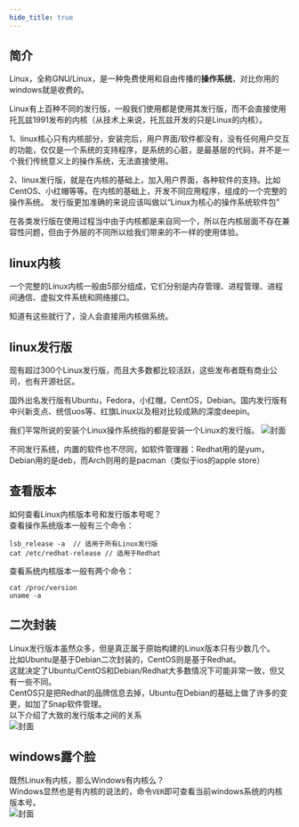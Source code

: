 ```yaml
---
hide_title: true
---
```


## 简介
Linux，全称GNU/Linux，是一种免费使用和自由传播的**操作系统**，对比你用的windows就是收费的。   

Linux有上百种不同的发行版，一般我们使用都是使用其发行版，而不会直接使用托瓦兹1991发布的内核（从技术上来说，托瓦兹开发的只是Linux的内核）。


1、linux核心只有内核部分，安装完后，用户界面/软件都没有，没有任何用户交互的功能，仅仅是一个系统的支持程序，是系统的心脏，是最基层的代码，并不是一个我们传统意义上的操作系统，无法直接使用。

2、linux发行版，就是在内核的基础上，加入用户界面，各种软件的支持。比如CentOS、小红帽等等。在内核的基础上，开发不同应用程序，组成的一个完整的操作系统。 发行版更加准确的来说应该叫做以“Linux为核心的操作系统软件包”

在各类发行版在使用过程当中由于内核都是来自同一个，所以在内核层面不存在兼容性问题，但由于外层的不同所以给我们带来的不一样的使用体验。

## linux内核
一个完整的Linux内核一般由5部分组成，它们分别是内存管理、进程管理、进程间通信、虚拟文件系统和网络接口。

知道有这些就行了，没人会直接用内核做系统。
## linux发行版
现有超过300个Linux发行版，而且大多数都比较活跃，这些发布者既有商业公司，也有开源社区。

国外出名发行版有Ubuntu，Fedora，小红帽，CentOS，Debian。国内发行版有中兴新支点、统信uos等、红旗Linux以及相对比较成熟的深度deepin。

我们平常所说的安装个Linux操作系统指的都是安装一个Linux的发行版。
![封面](/img/1-1.jpg)

不同发行系统，内置的软件也不尽同，如软件管理器：Redhat用的是yum，Debian用的是deb，而Arch则用的是pacman（类似于ios的apple store）

## 查看版本
如何查看Linux内核版本号和发行版本号呢？    
查看操作系统版本一般有三个命令：
```shell
lsb_release -a  // 适用于所有Linux发行版
cat /etc/redhat-release // 适用于Redhat
```

查看系统内核版本一般有两个命令：
```shell
cat /proc/version
uname -a
```

## 二次封装
Linux发行版本虽然众多，但是真正属于原始构建的Linux版本只有少数几个。   
比如Ubuntu是基于Debian二次封装的，CentOS则是基于Redhat。   
这就决定了Ubuntu/CentOS和Debian/Redhat大多数情况下可能非常一致，但又有一些不同。    
CentOS只是把Redhat的品牌信息去掉，Ubuntu在Debian的基础上做了许多的变更，如加了Snap软件管理。   
以下介绍了大致的发行版本之间的关系    
![封面](/img/1-2.png)   

## windows露个脸
既然Linux有内核，那么Windows有内核么？    
Windows显然也是有内核的说法的，命令`VER`即可查看当前windows系统的内核版本号。   
![封面](/img/1-3.png#l) 
